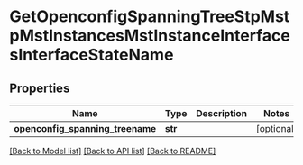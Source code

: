 # GetOpenconfigSpanningTreeStpMstpMstInstancesMstInstanceInterfacesInterfaceStateName

## Properties
Name | Type | Description | Notes
------------ | ------------- | ------------- | -------------
**openconfig_spanning_treename** | **str** |  | [optional] 

[[Back to Model list]](../README.md#documentation-for-models) [[Back to API list]](../README.md#documentation-for-api-endpoints) [[Back to README]](../README.md)


